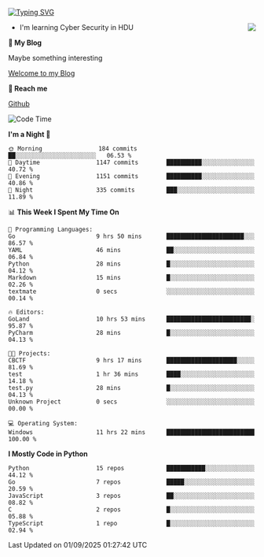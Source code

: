 [![Typing SVG](https://readme-typing-svg.herokuapp.com?font=Fira+Code&pause=1000&random=false&width=450&height=60&lines=Hello+%F0%9F%91%8B%F0%9F%8F%BB;I'm+JBNRZ)](https://git.io/typing-svg)

<a href="#">
  <img align="right" src="https://github-readme-stats.vercel.app/api?username=JBNRZ&show_icons=true&bg_color=15,f2f7fd,E0EAFC" />
</a>

- I'm learning Cyber Security in HDU

 **🌱 My Blog**

Maybe something interesting

[Welcome to my Blog](https://jbnrz.com.cn/)

 **💬 Reach me** 

[Github](https://github.com/JBNRZ)


<!--START_SECTION:waka-->
![Code Time](http://img.shields.io/badge/Code%20Time-1%2C389%20hrs%2025%20mins-blue)

**I'm a Night 🦉** 

```text
🌞 Morning                184 commits         ██░░░░░░░░░░░░░░░░░░░░░░░   06.53 % 
🌆 Daytime                1147 commits        ██████████░░░░░░░░░░░░░░░   40.72 % 
🌃 Evening                1151 commits        ██████████░░░░░░░░░░░░░░░   40.86 % 
🌙 Night                  335 commits         ███░░░░░░░░░░░░░░░░░░░░░░   11.89 % 
```


📊 **This Week I Spent My Time On** 

```text
💬 Programming Languages: 
Go                       9 hrs 50 mins       ██████████████████████░░░   86.57 % 
YAML                     46 mins             ██░░░░░░░░░░░░░░░░░░░░░░░   06.84 % 
Python                   28 mins             █░░░░░░░░░░░░░░░░░░░░░░░░   04.12 % 
Markdown                 15 mins             █░░░░░░░░░░░░░░░░░░░░░░░░   02.26 % 
textmate                 0 secs              ░░░░░░░░░░░░░░░░░░░░░░░░░   00.14 % 

🔥 Editors: 
GoLand                   10 hrs 53 mins      ████████████████████████░   95.87 % 
PyCharm                  28 mins             █░░░░░░░░░░░░░░░░░░░░░░░░   04.13 % 

🐱‍💻 Projects: 
CBCTF                    9 hrs 17 mins       ████████████████████░░░░░   81.69 % 
test                     1 hr 36 mins        ████░░░░░░░░░░░░░░░░░░░░░   14.18 % 
test.py                  28 mins             █░░░░░░░░░░░░░░░░░░░░░░░░   04.13 % 
Unknown Project          0 secs              ░░░░░░░░░░░░░░░░░░░░░░░░░   00.00 % 

💻 Operating System: 
Windows                  11 hrs 22 mins      █████████████████████████   100.00 % 
```

**I Mostly Code in Python** 

```text
Python                   15 repos            ███████████░░░░░░░░░░░░░░   44.12 % 
Go                       7 repos             █████░░░░░░░░░░░░░░░░░░░░   20.59 % 
JavaScript               3 repos             ██░░░░░░░░░░░░░░░░░░░░░░░   08.82 % 
C                        2 repos             █░░░░░░░░░░░░░░░░░░░░░░░░   05.88 % 
TypeScript               1 repo              █░░░░░░░░░░░░░░░░░░░░░░░░   02.94 % 
```




 Last Updated on 01/09/2025 01:27:42 UTC
<!--END_SECTION:waka-->
